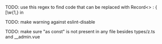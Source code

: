 
TODO: use this regex to find code that can be replaced with Record<>
: \{ \[\w{1,} in 

TODO:
make warning against eslint-disable 

TODO: 
make sure "as const" is not present in any file besides types/z.ts and __admin.vue